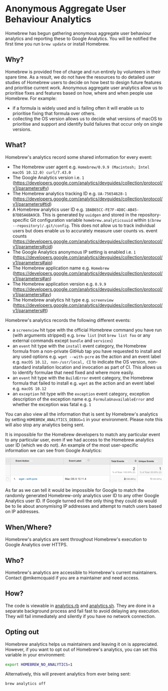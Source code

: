 # Anonymous Aggregate User Behaviour Analytics

Homebrew has begun gathering anonymous aggregate user behaviour analytics and reporting these to Google Analytics. You will be notified the first time you run `brew update` or install Homebrew.

## Why?
Homebrew is provided free of charge and run entirely by volunteers in their spare time. As a result, we do not have the resources to do detailed user studies of Homebrew users to decide on how best to design future features and prioritise current work. Anonymous aggregate user analytics allow us to prioritise fixes and features based on how, where and when people use Homebrew. For example:

- if a formula is widely used and is failing often it will enable us to prioritise fixing that formula over others.
- collecting the OS version allows us to decide what versions of macOS to prioritise and support and identify build failures that occur only on single versions.

## What?
Homebrew's analytics record some shared information for every event:

- The Homebrew user agent e.g. `Homebrew/0.9.9 (Macintosh; Intel macOS 10.12.0) curl/7.43.0`
- The Google Analytics version i.e. `1` (https://developers.google.com/analytics/devguides/collection/protocol/v1/parameters#v)
- The Homebrew analytics tracking ID e.g. `UA-75654628-1` (https://developers.google.com/analytics/devguides/collection/protocol/v1/parameters#tid)
- A Homebrew analytics user ID e.g. `1BAB65CC-FE7F-4D8C-AB45-B7DB5A6BA9CB`. This is generated by `uuidgen` and stored in the repository-specific Git configuration variable `homebrew.analyticsuuid` within `$(brew --repository)/.git/config`. This does not allow us to track individual users but does enable us to accurately measure user counts vs. event counts (https://developers.google.com/analytics/devguides/collection/protocol/v1/parameters#cid)
- The Google Analytics anonymous IP setting is enabled i.e. `1` (https://developers.google.com/analytics/devguides/collection/protocol/v1/parameters#aip)
- The Homebrew application name e.g. `Homebrew` (https://developers.google.com/analytics/devguides/collection/protocol/v1/parameters#an)
- The Homebrew application version e.g. `0.9.9` (https://developers.google.com/analytics/devguides/collection/protocol/v1/parameters#av)
- The Homebrew analytics hit type e.g. `screenview` (https://developers.google.com/analytics/devguides/collection/protocol/v1/parameters#t)

Homebrew's analytics records the following different events:

- a `screenview` hit type with the official Homebrew command you have run (with arguments stripped) e.g. `brew list` (not `brew list foo` or any external commands except `bundle` and `services`)
- an `event` hit type with the `install` event category, the Homebrew formula from a non-private GitHub tap you have requested to install and any used options e.g. `wget --with-pcre` as the action and an event label e.g. `macOS 10.12, non-/usr/local, CI` to indicate the OS version, non-standard installation location and invocation as part of CI. This allows us to identify formulae that need fixed and where more easily.
- an `event` hit type with the `BuildError` event category, the Homebrew formula that failed to install e.g. `wget` as the action and an event label e.g. `macOS 10.12`
- an `exception` hit type with the `exception` event category, exception description of the exception name e.g. `FormulaUnavailableError` and whether the exception was fatal e.g. `1`

You can also view all the information that is sent by Homebrew's analytics by setting `HOMEBREW_ANALYTICS_DEBUG=1` in your environment. Please note this will also stop any analytics being sent.

It is impossible for the Homebrew developers to match any particular event to any particular user, even if we had access to the Homebrew analytics user ID (which we do not). An example of the most user-specific information we can see from Google Analytics:

![Aggregate user analytics](images/analytics.png)

As far as we can tell it would be impossible for Google to match the randomly generated Homebrew-only analytics user ID to any other Google Analytics user ID. If Google turned evil the only thing they could do would be to lie about anonymising IP addresses and attempt to match users based on IP addresses.

## When/Where?
Homebrew's analytics are sent throughout Homebrew's execution to Google Analytics over HTTPS.

## Who?
Homebrew's analytics are accessible to Homebrew's current maintainers. Contact @mikemcquaid if you are a maintainer and need access.

## How?
The code is viewable in [analytics.rb](https://github.com/Homebrew/brew/blob/master/Library/Homebrew/utils/analytics.rb) and [analytics.sh](https://github.com/Homebrew/brew/blob/master/Library/Homebrew/utils/analytics.sh). They are done in a separate background process and fail fast to avoid delaying any execution. They will fail immediately and silently if you have no network connection.

## Opting out
Homebrew analytics helps us maintainers and leaving it on is appreciated. However, if you want to opt out of Homebrew's analytics, you can set this variable in your environment:

```sh
export HOMEBREW_NO_ANALYTICS=1
```

Alternatively, this will prevent analytics from ever being sent:

```sh
brew analytics off
```
